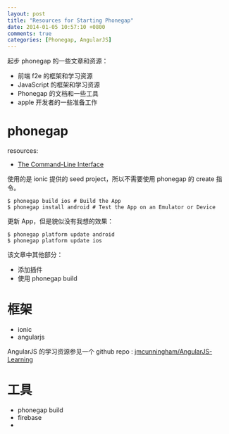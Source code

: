 ```yaml
---
layout: post
title: "Resources for Starting Phonegap"
date: 2014-01-05 10:57:10 +0800
comments: true
categories: [Phonegap, AngularJS]
---
```


 起步 phonegap 的一些文章和资源：

- 前端 f2e 的框架和学习资源
- JavaScript 的框架和学习资源
- Phonegap 的文档和一些工具
- apple 开发者的一些准备工作

# phonegap

resources:

- [The Command-Line Interface](http://docs.phonegap.com/en/edge/guide_cli_index.md.html#The%20Command-Line%20Interface)

使用的是 ionic 提供的 seed project，所以不需要使用 phonegap 的 create
指令。

```
$ phonegap build ios # Build the App
$ phonegap install android # Test the App on an Emulator or Device
```

 更新 App，但是貌似没有我想的效果：

 ```
$ phonegap platform update android
$ phonegap platform update ios
```

 该文章中其他部分：
 - 添加插件
 - 使用 phonegap build

#  框架

- ionic
- angularjs

AngularJS 的学习资源参见一个 github repo :
[jmcunningham/AngularJS-Learning](https://github.com/jmcunningham/AngularJS-Learning)

# 工具

- phonegap build
- firebase
-
